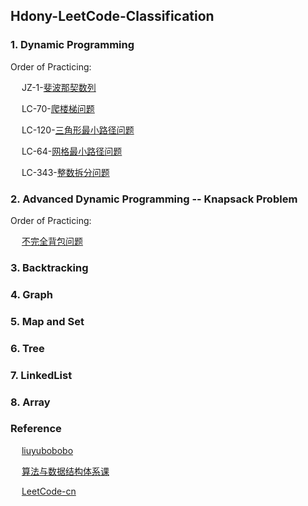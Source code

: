 ## Hdony-LeetCode-Classification


### 1. Dynamic Programming

Order of Practicing:

&emsp; JZ-1-[斐波那契数列](https://github.com/Hdony/Hdony-LeetCode-Classification/blob/master/Hdony-LC/DP/JZOffer-1-Fibonacci-Sequence/JZ-1-Basic-Solu.h)

&emsp; LC-70-[爬楼梯问题](https://github.com/Hdony/Hdony-LeetCode-Classification/blob/master/Hdony-LC/DP/LeetCode-70-Climbing-Stairs/LC-70-Basic-Solu.h)

&emsp; LC-120-[三角形最小路径问题](https://github.com/Hdony/Hdony-LeetCode-Classification/blob/master/Hdony-LC/DP/LeetCode-120-Triangle/LC-120-Basic-Solu.h)

&emsp; LC-64-[网格最小路径问题](https://github.com/Hdony/Hdony-LeetCode-Classification/blob/master/Hdony-LC/DP/LeetCode-64-Minimum-Path-Sum/LC-64-Basic-Solu.h)

&emsp; LC-343-[整数拆分问题](https://github.com/Hdony/Hdony-LeetCode-Classification/blob/master/Hdony-LC/DP/LeetCode-343-Integer-Break/LC-343-Basic-Solu.h)


### 2. Advanced Dynamic Programming -- Knapsack Problem

Order of Practicing:

&emsp; [不完全背包问题](TODO)


### 3. Backtracking





### 4. Graph 





### 5. Map and Set





### 6. Tree





### 7. LinkedList





### 8. Array


### Reference
&emsp; [liuyubobobo](https://github.com/liuyubobobo/Play-Leetcode)

&emsp; [算法与数据结构体系课](https://class.imooc.com/sale/datastructure)
  
&emsp; [LeetCode-cn](https://leetcode-cn.com)





